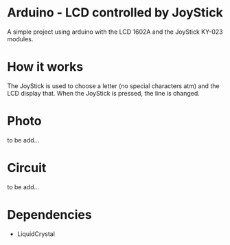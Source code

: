 # Arduino - LCD controlled by JoyStick

A simple project using arduino with the LCD 1602A and the JoyStick KY-023 modules.

# How it works

The JoyStick is used to choose a letter (no special characters atm) and the LCD display that.
When the JoyStick is pressed, the line is changed.

# Photo

to be add...

# Circuit

to be add...

# Dependencies

- LiquidCrystal
